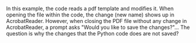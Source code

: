 In this example, the code reads a pdf template and modifies it. When opening the file within the code, the change (new name) shows up in AcrobatReader. 
However, when closing the PDF file without any change in AcrobatReader, a prompt asks "Would you like to save the changes?"... 
The question is why the changes that the Python code does are not saved?

